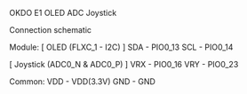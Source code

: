 OKDO E1 OLED ADC Joystick

Connection schematic

Module:
[ OLED (FLXC_1 - I2C) ]
SDA - PIO0_13 
SCL - PIO0_14 

[ Joystick (ADC0_N & ADC0_P) ]
VRX - PIO0_16
VRY - PIO0_23 

Common:
VDD - VDD(3.3V)
GND - GND 